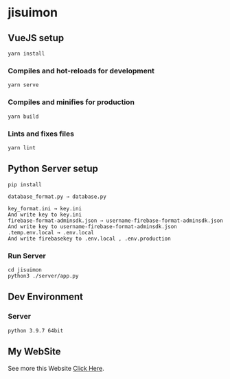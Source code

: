 # jisuimon

## VueJS setup
```
yarn install
```

### Compiles and hot-reloads for development
```
yarn serve
```

### Compiles and minifies for production
```
yarn build
```

### Lints and fixes files
```
yarn lint
```

## Python Server setup
```
pip install
```
```
database_format.py → database.py
```
```
key_format.ini → key.ini
And write key to key.ini
firebase-format-adminsdk.json → username-firebase-format-adminsdk.json
And write key to username-firebase-format-adminsdk.json
.temp.env.local → .env.local
And write firebasekey to .env.local , .env.production
```
### Run Server
```
cd jisuimon
python3 ./server/app.py
```

## Dev Environment
### Server
```
python 3.9.7 64bit
```

## My WebSite
See more this Website [Click Here](http://34.127.116.198/jisuimon/).
